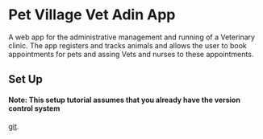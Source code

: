 # Pet Village Vet Adin App

A web app for the administrative management and running of a Veterinary clinic. The app registers and tracks animals
and allows the user to book appointments for pets and assing Vets and nurses to these appointments. 

## Set Up

#### Note: This setup tutorial assumes that you already have the version control system 
<a href="https://git-scm.com/">git</a>.
